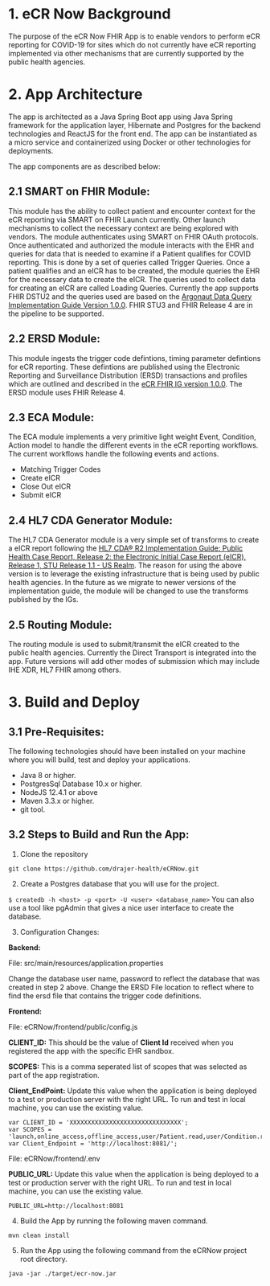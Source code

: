 # 1. eCR Now Background
The purpose of the eCR Now FHIR App is to enable vendors to perform eCR reporting for COVID-19 for sites which do not currently have eCR reporting implemented via other mechanisms that are currently supported by the public health agencies. 

# 2. App Architecture # 
The app is architected as a Java Spring Boot app using Java Spring framework for the application layer, Hibernate and Postgres for the backend technologies and ReactJS for the front end. The app can be instantiated as a micro service and containerized using Docker or other technologies for deployments. 

The app components are as described below:

## 2.1 SMART on FHIR Module: ##
This module has the ability to collect patient and encounter context for the eCR reporting via SMART on FHIR Launch currently. Other launch mechanisms to collect the necessary context are being explored with vendors. The module authenticates using SMART on FHIR OAuth protocols. Once authenticated and authorized the module interacts with the EHR and queries for data that is needed to examine if a Patient qualifies for COVID reporting. This is done by a set of queries called Trigger Queries. Once a patient qualifies and an eICR has to be created, the module queries the EHR for the necessary data to create the eICR. The queries used to collect data for creating an eICR are called Loading Queries. 
Currently the app supports FHIR DSTU2 and the queries used are based on the [Argonaut Data Query Implementation Guide Version 1.0.0](https://www.fhir.org/guides/argonaut/r2/). FHIR STU3 and FHIR Release 4 are in the pipeline to be supported.

## 2.2 ERSD Module: ##
This module ingests the trigger code defintions, timing parameter defintions for eCR reporting. These defintions are published using the Electronic Reporting and Surveillance Distribution (ERSD) transactions and profiles which are outlined and described in the [eCR FHIR IG version 1.0.0](http://hl7.org/fhir/us/ecr/). The ERSD module uses FHIR Release 4.

## 2.3 ECA Module: ##
The ECA module implements a very primitive light weight Event, Condition, Action model to handle the different events in the eCR reporting workflows. The current workflows handle the following events and actions. 
* Matching Trigger Codes
* Create eICR
* Close Out eICR 
* Submit eICR

## 2.4 HL7 CDA Generator Module: ##
The HL7 CDA Generator module is a very simple set of transforms to create a eICR report following the [HL7 CDA® R2 Implementation Guide: Public Health Case Report, Release 2: the Electronic Initial Case Report (eICR), Release 1, STU Release 1.1 - US Realm](https://www.hl7.org/implement/standards/product_brief.cfm?product_id=436). The reason for using the above version is to leverage the existing infrastructure that is being used by public health agencies. In the future as we migrate to newer versions of the implementation guide, the module will be changed to use the transforms published by the IGs.

## 2.5 Routing Module: ##
The routing module is used to submit/transmit the eICR created to the public health agencies. Currently the Direct Transport is integrated into the app. Future versions will add other modes of submission which may include IHE XDR, HL7 FHIR among others. 

# 3. Build and Deploy #

## 3.1 Pre-Requisites: ##
The following technologies should have been installed on your machine where you will build, test and deploy your applications.

* Java 8 or higher.
* PostgresSql Database 10.x or higher.
* NodeJS 12.4.1 or above
* Maven 3.3.x or higher.
* git tool.

## 3.2 Steps to Build and Run the App: ##

1. Clone the repository

```git clone https://github.com/drajer-health/eCRNow.git```

2. Create a Postgres database that you will use for the project.

```$ createdb -h <host> -p <port> -U <user> <database_name>```
  You can also use a tool like pgAdmin that gives a nice user interface to create the database.
  
3. Configuration Changes: 

**Backend:** 

File: src/main/resources/application.properties

Change the database user name, password to reflect the database that was created in step 2 above. 
Change the ERSD File location to reflect where to find the ersd file that contains the trigger code definitions.

**Frontend:** 

File: eCRNow/frontend/public/config.js

**CLIENT_ID:** This should be the value of **Client Id** received when you registered the app with the specific EHR sandbox.

**SCOPES:** This is a comma seperated list of scopes that was selected as part of the app registration. 

**Client_EndPoint:** Update this value when the application is being deployed to a test or production server with the right URL. To run and test in local machine, you can use the existing value.

```
var CLIENT_ID = 'XXXXXXXXXXXXXXXXXXXXXXXXXXXXXXX';
var SCOPES = 'launch,online_access,offline_access,user/Patient.read,user/Condition.read';
var Client_Endpoint = 'http://localhost:8081/';
```

File: eCRNow/frontend/.env

**PUBLIC_URL:** Update this value when the application is being deployed to a test or production server with the right URL. To run and test in local machine, you can use the existing value.

```PUBLIC_URL=http://localhost:8081```

4. Build the App by running the following maven command.

```mvn clean install```

5. Run the App using the following command from the eCRNow project root directory.

```java -jar ./target/ecr-now.jar```



